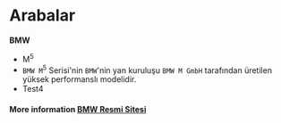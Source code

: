 # **Arabalar**
 **BMW**
 - M<sup>5</sup>
  - `BMW M`<sup>5</sup> Serisi'nin `BMW`'nin yan kuruluşu `BMW M GmbH` tarafından üretilen yüksek performanslı modelidir. 
   - Test4
#### More information [BMW Resmi Sitesi](https://www.bmw.com.tr)
